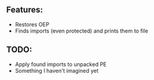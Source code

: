 ## Features: 
- Restores OEP
- Finds imports (even protected) and prints them to file
## TODO:
- Apply found imports to unpacked PE
- Something I haven't imagined yet
